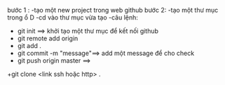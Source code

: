 bước 1 :
-tạo một new project trong web github 
bước 2:
-tạo một thư mục trong ổ D
-cd vào thư mục vừa tạo 
-câu lệnh: 
   + git init ==> khởi tạo một thư mục để kết nối github
   + git remote add origin <link ssh>
   + git add .
   + git commit -m "message"==> add một message  để cho check 
   + git push origin master ==> 

   +git clone <link ssh hoặc http> .
